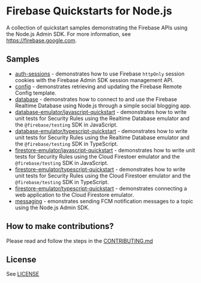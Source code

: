 # Firebase Quickstarts for Node.js

A collection of quickstart samples demonstrating the Firebase APIs using the Node.js Admin SDK. For more information, see https://firebase.google.com.

## Samples

* [auth-sessions](auth-sessions/README.md) - demonstrates how to use Firebase `httpOnly` session cookies with the Firebase Admin SDK session management API.
* [config](config/README.md) - demonstrates retrieving and updating the Firebase Remote Config template.
* [database](database/README.md) - demonstrates how to connect to and use the Firebase Realtime Database using Node.js through a simple social blogging app.
* [database-emulator/javascript-quickstart](database-emulator/javascript-quickstart/README.md) - demonstrates how to write unit tests for Security Rules using the Realtime Database emulator and the `@firebase/testing` SDK in JavaScript.
* [database-emulator/typescript-quickstart](database-emulator/typescript-quickstart/README.md) - demonstrates how to write unit tests for Security Rules using the Realtime Database emulator and the `@firebase/testing` SDK in TypeScript.
* [firestore-emulator/javascript-quickstart](firestore-emulator/javascript-quickstart/README.md) - demonstrates how to write unit tests for Security Rules using the Cloud Firestoer emulator and the `@firebase/testing` SDK in JavaScript.
* [firestore-emulator/typescript-quickstart](firestore-emulator/typescript-quickstart/README.md) - demonstrates how to write unit tests for Security Rules using the Cloud Firestoer emulator and the `@firebase/testing` SDK in TypeScript.
* [firestore-emulator/typescript-quickstart](firestore-emulator/typescript-quickstart/README.md) - demonstrates connecting a web application to the Cloud Firestore emulator.
* [messaging](messaging/README.md) - emonstrates sending FCM notification messages to a topic using the Node.js Admin SDK.

## How to make contributions?
Please read and follow the steps in the [CONTRIBUTING.md](CONTRIBUTING.md)

## License
See [LICENSE](LICENSE)
